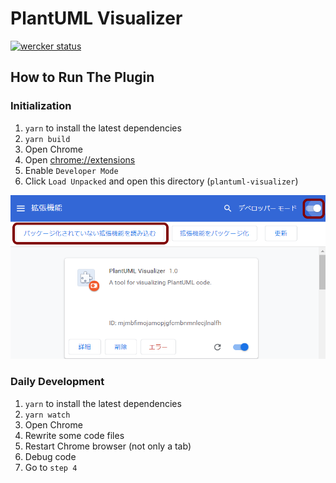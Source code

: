 # PlantUML Visualizer

[![wercker status](https://app.wercker.com/status/a6c8380156a0f46acd284e60c6d689d1/m/master "wercker status")](https://app.wercker.com/project/byKey/a6c8380156a0f46acd284e60c6d689d1)

## How to Run The Plugin

### Initialization

1. `yarn` to install the latest dependencies
1. `yarn build`
1. Open Chrome
1. Open [chrome://extensions](chrome://extensions)
1. Enable `Developer Mode`
1. Click `Load Unpacked` and open this directory (`plantuml-visualizer`)

![Screenshot](screen.png)

### Daily Development

1. `yarn` to install the latest dependencies
1. `yarn watch`
1. Open Chrome
1. Rewrite some code files
1. Restart Chrome browser (not only a tab)
1. Debug code
1. Go to `step 4`
